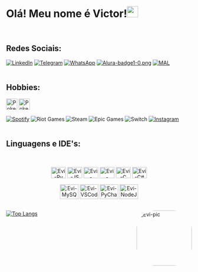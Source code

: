 <boby>
<h1>Olá! Meu nome é Victor!<img height="30" width="30" src="https://cdn-icons-png.flaticon.com/512/1752/1752681.png"></h1></br>

<h2>Redes Sociais:</h2>

[![LinkedIn](https://img.shields.io/badge/linkedin-%230077B5.svg?style=for-the-badge&logo=linkedin&logoColor=white)](https://www.linkedin.com/in/victor-gonçalves-barbosa/)
[![Telegram](https://img.shields.io/badge/Telegram-2CA5E0?style=for-the-badge&logo=telegram&logoColor=white)](https://t.me/victorevii)
[![WhatsApp](https://img.shields.io/badge/WhatsApp-25D366?style=for-the-badge&logo=whatsapp&logoColor=white)](https://wa.me/5511930927830)
[![Alura-badge1-0.png](https://i.postimg.cc/L5mh4rgV/Alura-badge1-0.png)](https://cursos.alura.com.br/user/victorevi)
[![MAL](https://img.shields.io/badge/Myanimelist-2E51A2?style=for-the-badge&logo=myanimelist&logoColor=white)](https://myanimelist.net/profile/Evi-kun)
</br></br>

<h2>Hobbies:</h2>
<img alt="Pokeball" height="30" width="30" src="https://img.icons8.com/fluency/256/pokeball.png">
<img alt="Pokedex" height="30" width="30" src="https://img.icons8.com/color/256/pokedex.png">


[![Spotify](https://img.shields.io/badge/Spotify-1ED760?style=for-the-badge&logo=spotify&logoColor=white)](https://open.spotify.com/user/evi_eu)
![Riot Games](https://img.shields.io/badge/riotgames-D32936.svg?style=for-the-badge&logo=riotgames&logoColor=white)
![Steam](https://img.shields.io/badge/steam-%23000000.svg?style=for-the-badge&logo=steam&logoColor=white)
![Epic Games](https://img.shields.io/badge/epicgames-%23313131.svg?style=for-the-badge&logo=epicgames&logoColor=white)
![Switch](https://img.shields.io/badge/Switch-E60012?style=for-the-badge&logo=nintendo-switch&logoColor=white)
[![Instagram](https://img.shields.io/badge/Instagram-%23E4405F.svg?style=for-the-badge&logo=Instagram&logoColor=white)](https://www.instagram.com/evi.cos_/)
</br></br>

<h2 style="text-align: left">Linguagens e IDE's:</h2></br>
    <div style="text-align: center"></br>
        <img align="center" alt="Evi-Py" height="30" width="40" src="https://cdn.jsdelivr.net/gh/devicons/devicon/icons/python/python-original.svg" style="text-align: center" />
        <img align="center" alt="Evi-JS" height="30" width="40" src="https://cdn.jsdelivr.net/gh/devicons/devicon/icons/javascript/javascript-original.svg" />
        <img align="center" alt="Evi-HTML5" height="30" width="40" src="https://cdn.jsdelivr.net/gh/devicons/devicon/icons/html5/html5-original.svg" />
        <img align="center" alt="Evi-CSS3" height="30" width="40" src="https://cdn.jsdelivr.net/gh/devicons/devicon/icons/css3/css3-original.svg" />
        <img align="center" alt="Evi-C" height="30" width="40" src="https://cdn.jsdelivr.net/gh/devicons/devicon/icons/c/c-original.svg" />
        <img align="center" alt="Evi-C#" height="30" width="40" src="https://cdn.jsdelivr.net/gh/devicons/devicon/icons/csharp/csharp-original.svg" /></br></br>
        <img align="center" alt="Evi-MySQL" height="40" width="50" src="https://cdn.jsdelivr.net/gh/devicons/devicon/icons/mysql/mysql-original-wordmark.svg" />
        <img align="center" alt="Evi-VSCode" height="40" width="50" src="https://cdn.jsdelivr.net/gh/devicons/devicon/icons/vscode/vscode-original-wordmark.svg" />
        <img align="center" alt="Evi-PyCharm" height="40" width="50" src="https://cdn.jsdelivr.net/gh/devicons/devicon/icons/pycharm/pycharm-original-wordmark.svg" />
        <img align="center" alt="Evi-NodeJS" height="40" width="50" src="https://cdn.jsdelivr.net/gh/devicons/devicon/icons/nodejs/nodejs-original-wordmark.svg" /></br></br>
    </div>

[![Top Langs](https://github-readme-stats.vercel.app/api/top-langs/?username=victorevi&layout=compact&theme=synthwave)](https://github.com/anuraghazra/github-readme-stats)
<img align="right" alt="Evi-pic" height="150" style="border-radius:50px;" src="https://cdn.discordapp.com/attachments/701172883518390302/1070767933200007188/baixados.jpg">
</boby>
